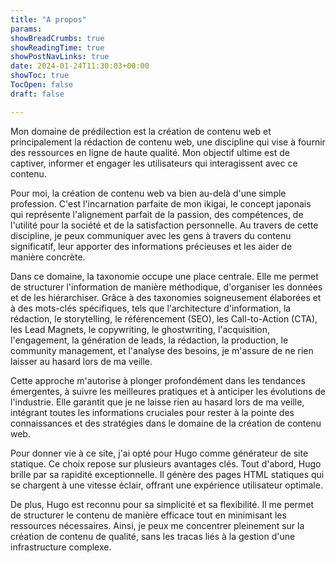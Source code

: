 ```yaml
---
title: "A propos"
params:
showBreadCrumbs: true
showReadingTime: true
showPostNavLinks: true
date: 2024-01-24T11:30:03+00:00
showToc: true
TocOpen: false
draft: false

---
```

Mon domaine de prédilection est la création de contenu web et principalement la rédaction de contenu web, une discipline qui vise à fournir des ressources en ligne de haute qualité. Mon objectif ultime est de captiver, informer et engager les utilisateurs qui interagissent avec ce contenu.

Pour moi, la création de contenu web va bien au-delà d'une simple profession. C'est l'incarnation parfaite de mon ikigai, le concept japonais qui représente l'alignement parfait de la passion, des compétences, de l'utilité pour la société et de la satisfaction personnelle. Au travers de cette discipline, je peux communiquer avec les gens à travers du contenu significatif, leur apporter des informations précieuses et les aider de manière concrète.

Dans ce domaine, la taxonomie occupe une place centrale. Elle me permet de structurer l'information de manière méthodique, d'organiser les données et de les hiérarchiser. Grâce à des taxonomies soigneusement élaborées et à des mots-clés spécifiques, tels que l'architecture d'information, la rédaction, le storytelling, le référencement (SEO), les Call-to-Action (CTA), les Lead Magnets, le copywriting, le ghostwriting, l'acquisition, l'engagement, la génération de leads, la rédaction, la production, le community management, et l'analyse des besoins, je m'assure de ne rien laisser au hasard lors de ma veille.

Cette approche m'autorise à plonger profondément dans les tendances émergentes, à suivre les meilleures pratiques et à anticiper les évolutions de l'industrie. Elle garantit que je ne laisse rien au hasard lors de ma veille, intégrant toutes les informations cruciales pour rester à la pointe des connaissances et des stratégies dans le domaine de la création de contenu web.

Pour donner vie à ce site, j'ai opté pour Hugo comme générateur de site statique. Ce choix repose sur plusieurs avantages clés. Tout d'abord, Hugo brille par sa rapidité exceptionnelle. Il génère des pages HTML statiques qui se chargent à une vitesse éclair, offrant une expérience utilisateur optimale.

De plus, Hugo est reconnu pour sa simplicité et sa flexibilité. Il me permet de structurer le contenu de manière efficace tout en minimisant les ressources nécessaires. Ainsi, je peux me concentrer pleinement sur la création de contenu de qualité, sans les tracas liés à la gestion d'une infrastructure complexe.